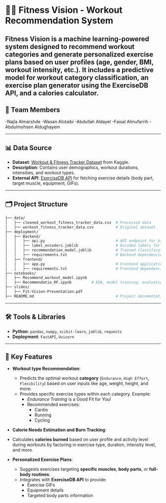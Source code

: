 # 🏋️‍♀️ Fitness Vision - Workout Recommendation System

Fitness Vision is a machine learning-powered system designed to recommend workout categories and generate personalized exercise plans based on user profiles (age, gender, BMI, workout intensity, etc.). It includes a predictive model for workout category classification, an exercise plan generator using the ExerciseDB API, and a calories calculator.
---

## 👥 Team Members

-Najla Almarshde
-Wasan Alotaibi
-Abdullah Aldayel
-Faisal Almufarrih
-Abdulmohsen Aldughayem



---

## 📊 Data Source
- **Dataset**: [Workout & Fitness Tracker Dataset](https://www.kaggle.com/datasets/arashnic/workout-and-fitness-tracker-data) from Kaggle.
- **Description**: Contains user demographics, workout durations, intensities, and workout types.
- **External API**: [ExerciseDB API](https://rapidapi.com/justin-WFnsXH_t6/api/exercisedb/) for fetching exercise details (body part, target muscle, equipment, GIFs).

---

## 🗂️ Project Structure

```bash
├── data/
│   ├── cleaned_workout_fitness_tracker_data.csv  # Processed data
│   ├── workout_fitness_tracker_data.csv          # Original dataset
├── deployment/
│   ├── Backend/
│   │   ├── api.py                                # API endpoint for backend
│   │   ├── label_encoders.joblib                 # Encoded labels for model inference
│   │   ├── recommendation_model.joblib           # Trained classification model
│   │   ├── requirements.txt                      # Backend dependencies
│   ├── frontend/
│   │   ├── app.py                                # Frontend application
│   │   ├── requirements.txt                      # Frontend dependencies            # Model training script
├── notebooks/
│   ├── Recommend_workout_model.ipynb     
│   ├── Recommendatio_RF.ipynb         # EDA, model training, evaluation
├── slides/  
│   ├── Fit-Vision-Presentation.pdf                                     # Presentation slides
├── README.md                                     # Project documentation
```

---

## 🛠️ Tools & Libraries
- **Python**: `pandas`, `numpy`, `scikit-learn`, `joblib`, `requests`
- **Deployment**: `FastAPI`, `Uvicorn`

---


## 🎯 Key Features

- **Workout type Recommendation**:  
  - Predicts the optimal workout **category** (`Endurance`, `High Effort`, `Flexibility`) based on user inputs like age, weight, height, and more.
  - Provides specific exercise types within each category. Example:  
    - *Endurance Training* is a Good Fit for You!  
    - Recommended exercises:  
      - Cardio  
      - Running  
      - Cycling  

 
- **Calorie Needs Estimation and Burn Tracking**:  
- Calculates **calories burned** based on user profile and activity level during workouts by factoring in exercise type, duration, intensity level, and more.

- **Personalized Exercise Plans**:  
  - Suggests exercises targeting **specific muscles**, **body parts**, or **full-body routines**.  
  - Integrates with **ExerciseDB API** to provide:
    - Exercise GIFs  
    - Equipment details  
    - Targeted body parts information
